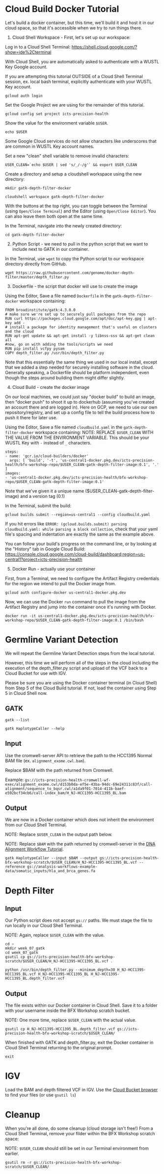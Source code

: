 # Cloud Build Docker Tutorial

Let's build a docker container, but this time, we'll build it and host it in our cloud space, so that it's accessible when we try to run things there. 

1. Cloud Shell Workspace - First, let's set up our workspace:

Log in to a Cloud Shell Terminal: https://shell.cloud.google.com/?show=ide%2Cterminal

With Cloud Shell, you are automatically asked to authenticate with a WUSTL Key Google account.

If you are attempting this tutorial OUTSIDE of a Cloud Shell Terminal session, ex. local bash terminal, explicitly authenticate with your WUSTL Key account. 
```
gcloud auth login
```

Set the Google Project we are using for the remainder of this tutorial.
```
gcloud config set project icts-precision-health
```

Show the value for the environment variable `$USER`.
```
echo $USER
```

Some Google Cloud services do not allow characters like underscores that are common in WUSTL Key account names. 

Set a new "clean" shell variable to remove invalid characters:
```
USER_CLEAN=`echo $USER | sed 's/_/-/g'` && export USER_CLEAN
```

Create a directory and setup a cloudshell workspace using the new directory:
```
mkdir gatk-depth-filter-docker
```

```
cloudshell workspace gatk-depth-filter-docker
```

With the buttons at the top right, you can toggle between the Terminal (using `Open/Close Terminal`) and the Editor (using `Open/Close Editor`). You can also leave them both open at the same time.

In the Terminal, navigate into the newly created directory:
```
cd gatk-depth-filter-docker
``` 

2. Python Script - we need to pull in the python script that we want to include next to GATK in our container.

In the Terminal, use `wget` to copy the Python script to our workspace directory directly from GitHub.  
```
wget https://raw.githubusercontent.com/genome/docker-depth-filter/master/depth_filter.py
```

3. Dockerfile - the script that docker will use to create the image

Using the Editor, Save a file named `Dockerfile` in the `gatk-depth-filter-docker` workspace containing:
```
FROM broadinstitute/gatk:4.3.0.0
# make sure we're set up to securely pull packages from the repo
RUN curl https://packages.cloud.google.com/apt/doc/apt-key.gpg | apt-key add -
# install a package for identity management that's useful on clusters and the cloud
RUN apt-get update && apt-get install -y libnss-sss && apt-get clean all
#now, go on with adding the tools/scripts we need
RUN pip install vcfpy pysam
COPY depth_filter.py /usr/bin/depth_filter.py
```

Note that this essentially the same thing we used in our local install, except that we added a step needed for securely installing software in the cloud.  Generally speaking, a Dockerfile should be platform independent, even though the steps around building them might differ slightly.

4. Cloud Build - create the docker image

On our local machines, we could just say "docker build" to build an image, then "docker push" to shoot it up to dockerhub (assuming you've created an account there and are logged in).  Here on GCP, we need to use our own repository/registry, and set up a config file to tell the build process how to push it there for later use.

Using the Editor, Save a file named `cloudbuild.yaml` in the `gatk-depth-filter-docker` workspace containing:
NOTE: REPLACE `$USER_CLEAN` WITH THE VALUE FROM THE ENVIRONMENT VARIABLE. This should be your WUSTL Key with `-` instead of `_` characters.
```
steps:
- name: 'gcr.io/cloud-builders/docker'
  args: [ 'build', '-t', 'us-central1-docker.pkg.dev/icts-precision-health/bfx-workshop-repo/$USER_CLEAN-gatk-depth-filter-image:0.1', '.' ]
images:
- 'us-central1-docker.pkg.dev/icts-precision-health/bfx-workshop-repo/$USER_CLEAN-gatk-depth-filter-image:0.1'
```
Note that we've given it a unique name ($USER_CLEAN-gatk-depth-filter-image) and a version tag (0.1)

In the Terminal, submit the build:
```
gcloud builds submit --region=us-central1 --config cloudbuild.yaml
```

If you hit errors like `ERROR: (gcloud.builds.submit) parsing cloudbuild.yaml: while parsing a block collection`, check that your yaml file's spacing and indentation are exactly the same as the example above. 

You can follow your build's progress on the command line, or by looking at the "History" tab in Google Cloud Build: https://console.cloud.google.com/cloud-build/dashboard;region=us-central1?project=icts-precision-health

5. Docker Run - actually use your container

First, from a Terminal, we need to configure the Artifact Registry credentials for the region we intend to pull the Docker image from.
```
gcloud auth configure-docker us-central1-docker.pkg.dev
```

Now, we can use the Docker `run` command to pull the image from the Artifact Registry and jump into the container once it's running with Docker.
```
docker run -it us-central1-docker.pkg.dev/icts-precision-health/bfx-workshop-repo/$USER_CLEAN-gatk-depth-filter-image:0.1 /bin/bash
```

# Germline Variant Detection
We will repeat the Germline Variant Detection steps from the local tutorial. 

However, this time we will perform all of the steps in the cloud including the execution of the depth_filter.py script and upload of the VCF back to a Cloud Bucket for use with IGV.

Please be sure you are using the Docker container terminal (in Cloud Shell) from Step 5 of the Cloud Build tutorial. If not, load the container using Step 5 in Cloud Shell now.

## GATK

```
gatk --list
```

```
gatk HaplotypeCaller --help
```
## Input
Use the cromwell-server API to retrieve the path to the HCC1395 Normal BAM file (ex. `alignment_exome.cwl.bam`).

Replace $BAM with the path returned from Cromwell. 

Example: `gs://icts-precision-health-cromwell-wf-exec/alignment_exome.cwl/d153b0da-ef5e-43ba-94dc-69e24311c83f/call-alignment/sequence_to_bqsr.cwl/a1da9f01-7014-411b-baef-e592bcf34cb6/call-index_bam/H_NJ-HCC1395-HCC1395_BL.bam`

## Output

We are now in a Docker container which does not inherit the environment from our Cloud Shell Terminal.

NOTE: Replace `$USER_CLEAN` in the output path below.

NOTE: Replace `$BAM` with the path returned by cromwell-server in the [DNA Alignment Workflow Tutorial](../week_06/bfx_workshop_06_alignment.md). 
```
gatk HaplotypeCaller --input $BAM --output gs://icts-precision-health-bfx-workshop-scratch/$USER_CLEAN/H_NJ-HCC1395-HCC1395_BL.vcf --reference gs://analysis-workflows-example-data/somatic_inputs/hla_and_brca_genes.fa
```
# Depth Filter

## Input

Our Python script does not accept `gs://` paths. We must stage the file to run locally in our Cloud Shell Terminal.

NOTE: Again, replace `$USER_CLEAN` with the value.
```
cd ~
mkdir week_07_gatk
cd week_07_gatk
gsutil cp gs://icts-precision-health-bfx-workshop-scratch/$USER_CLEAN/H_NJ-HCC1395-HCC1395_BL.vcf .
```

```
python /usr/bin/depth_filter.py --minimum_depth=30 H_NJ-HCC1395-HCC1395_BL.vcf H_NJ-HCC1395-HCC1395_BL H_NJ-HCC1395-HCC1395_BL.depth_filter.vcf
```

## Output

The file exists within our Docker container in Cloud Shell. Save it to a folder with your username inside the BFX Workshop scratch bucket.

NOTE: One more time, replace `$USER_CLEAN` with the actual value.
```
gsutil cp H_NJ-HCC1395-HCC1395_BL.depth_filter.vcf gs://icts-precision-health-bfx-workshop-scratch/$USER_CLEAN/
```

When finished with GATK and depth_filter.py, exit the Docker container in Cloud Shell Terminal returning to the original prompt.
```
exit
```

# IGV

Load the BAM and depth filtered VCF in IGV. Use the [Cloud Bucket browser](https://console.cloud.google.com/storage/browser?project=icts-precision-health) to find your files (or use `gsutil ls`) 

# Cleanup

When you're all done, do some cleanup (cloud storage isn't free!) From a Cloud Shell Terminal, remove your filder within the BFX Workshop scratch space:

NOTE: `$USER_CLEAN` should still be set in our Terminal environment from earlier.
```
gsutil rm -r gs://icts-precision-health-bfx-workshop-scratch/$USER_CLEAN/
```
